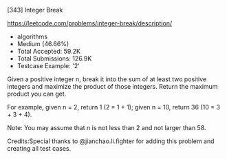 [343] Integer Break  

https://leetcode.com/problems/integer-break/description/

* algorithms
* Medium (46.66%)
* Total Accepted:    59.2K
* Total Submissions: 126.9K
* Testcase Example:  '2'


Given a positive integer n, break it into the sum of at least two positive integers and maximize the product of those integers. Return the maximum product you can get.



For example, given n = 2, return 1 (2 = 1 + 1); given n = 10, return 36 (10 = 3 + 3 + 4).



Note: You may assume that n is not less than 2 and not larger than 58.


Credits:Special thanks to @jianchao.li.fighter for adding this problem and creating all test cases.
